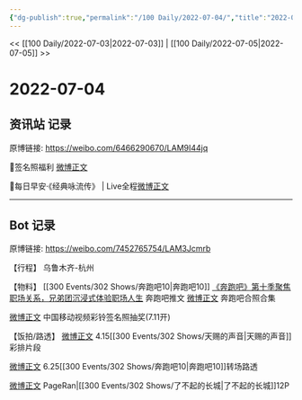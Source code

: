 ```yaml
---
{"dg-publish":true,"permalink":"/100 Daily/2022-07-04/","title":"2022-07-04","created":"2022-12-06T15:31:03.000+08:00","updated":"2023-04-11T14:46:33.000+08:00"}
---
```



<< [[100 Daily/2022-07-03\|2022-07-03]] | [[100 Daily/2022-07-05\|2022-07-05]] >>

# 2022-07-04

## 资讯站 记录

原博链接: https://weibo.com/6466290670/LAM9I44jq

🌟签名照福利 [微博正文](https://weibo.com/detail/4787632166672302)

🌟每日早安·《经典咏流传》 | Live全程[微博正文](https://weibo.com/detail/4787426582856276)

---
## Bot 记录

原博链接: https://weibo.com/7452765754/LAM3Jcmrb

【行程】
乌鲁木齐-杭州

【物料】
[[300 Events/302 Shows/奔跑吧10\|奔跑吧10]]
[《奔跑吧》第十季聚焦职场关系，兄弟团沉浸式体验职场人生](https://weibo.cn/sinaurl?u=https%3A%2F%2Fmp.weixin.qq.com%2Fs%2FFCXgCDN3a98Guj2I6bvZ1Q) 奔跑吧推文
[微博正文](https://weibo.com/5242381821/LAJFzv9PL) 奔跑吧合照合集

[微博正文](https://weibo.com/6663712991/LAJOYxHQH) 中国移动视频彩铃签名照抽奖(7.11开)

【饭拍/路透】
[微博正文](https://weibo.com/7387654499/LAA6spfrg) 4.15[[300 Events/302 Shows/天赐的声音\|天赐的声音]]彩排片段

[微博正文](https://weibo.com/5122158435/LAC0XBxuL) 6.25[[300 Events/302 Shows/奔跑吧10\|奔跑吧10]]转场路透

[微博正文](https://weibo.com/7633014126/LAGUb6EAT) PageRan|[[300 Events/302 Shows/了不起的长城\|了不起的长城]]12P
